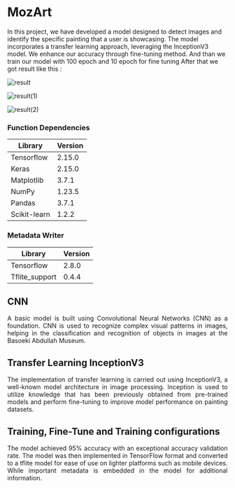 # MozArt

In this project, we have developed a model designed to detect images and identify the specific painting that a user is showcasing. The model incorporates a transfer learning approach, leveraging the InceptionV3 model. We enhance our accuracy through fine-tuning method.
And than we train our model with 100 epoch and 10 epoch for fine tuning
After that we got result like this :

![result](https://github.com/Altaair07/MozArt/assets/108602382/c3dbff80-3ec9-44a7-90a3-c381b6a2d388)


![result(1)](https://github.com/Altaair07/MozArt/assets/108602382/1528dbfb-a4c0-48ee-9294-f728ccf31178)

![result(2)](https://github.com/Altaair07/MozArt/assets/108602382/adbcbc4d-8525-47a7-ad4e-128f60bd156b)

### Function Dependencies

| Library      | Version |
| ------------ | ------- |
| Tensorflow   | 2.15.0  |
| Keras        | 2.15.0  |
| Matplotlib   | 3.7.1   |
| NumPy        | 1.23.5  |
| Pandas       | 3.7.1   |
| Scikit-learn | 1.2.2   |

### Metadata Writer

| Library        | Version |
| -------------- | ------- |
| Tensorflow     | 2.8.0   |
| Tflite_support | 0.4.4   |

## CNN

<p align="justify"> A basic model is built using Convolutional Neural Networks (CNN) as a foundation. CNN is used to recognize complex visual patterns in images, helping in the classification and recognition of objects in images at the Basoeki Abdullah Museum.</p>

## Transfer Learning InceptionV3

<p align="justify">
The implementation of transfer learning is carried out using InceptionV3, a well-known model architecture in image processing. Inception is used to utilize knowledge that has been previously obtained from pre-trained models and perform fine-tuning to improve model performance on painting datasets.
</p>

## Training, Fine-Tune and Training configurations

<p align="justify">
The model achieved 95% accuracy with an exceptional accuracy validation rate. The model was then implemented in TensorFlow format and converted to a tflite model for ease of use on lighter platforms such as mobile devices. While important metadata is embedded in the model for additional information.
</p>
